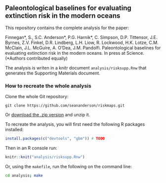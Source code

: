 ## Paleontological baselines for evaluating extinction risk in the modern oceans

This repository contains the complete analysis for the paper:

Finnegan\*, S., S.C. Anderson\*, P.G. Harnik\*, C. Simpson, D.P. Tittensor, J.E. Byrnes, Z.V. Finkel, D.R. Lindberg, L.H. Liow, R. Lockwood, H.K. Lotze, C.M. McClain, J.L. McGuire, A. O’Dea, J.M. Pandolfi. Paleontological baselines for evaluating extinction risk in the modern oceans. In press at Science. (\*Authors contributed equally)

The analysis is writen in a knitr document `analysis/risksupp.Rnw` that generates the Supporting Materials document. 

### How to recreate the whole analysis

Clone the whole Git repository:

```
git clone https://github.com/seananderson/riskmaps.git
```

Or [download the .zip version](https://github.com/seananderson/riskmaps/archive/master.zip) and unzip it.

To recreate the analysis, you will first need the following R packages installed:

```R
install.packages(c("devtools", "gbm")) # TODO
```

Then in an R console run:

```R
knitr::knit("analysis/risksupp.Rnw")
```

Or, using the `makefile`, run the following on the command line:

```sh
cd analysis; make
```
